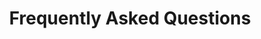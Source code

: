 ---
title: "Frequently Asked Questions"
description: "Common questions about our performance marketing services"
meta_title: "FAQ | Conversion Collective"
faqs:
  - question: "How does your pricing model work?"
    answer: "We operate on a base retainer plus profit share model, not a percentage of ad spend. This aligns our interests with yours - we succeed when you succeed. The specific structure depends on your monthly ad spend and campaign goals."

  - question: "What platforms do you work with?"
    answer: "We specialize in Meta, Google Ads, Taboola, and Twitter. Our Ad Nexus platform helps manage and optimize campaigns across all these platforms simultaneously, making it efficient to scale across multiple channels for both ecommerce brands and digital publishers."

  - question: "What's your typical ROAS target?"
    answer: "For RSOC (Display to Search) campaigns, our clients typically aim for 20-30% ROAS. Digital publishers and ecommerce brands, particularly in entertainment, gaming, and retail verticals, can see similar returns based on their specific content and audience."

  - question: "What makes your AI tools different?"
    answer: "Our proprietary Ad Nexus platform combines machine learning optimization with expert media buying knowledge. It handles creative testing, campaign management, and performance tracking, allowing us to scale campaigns efficiently while maintaining ROAS targets."

  - question: "What's your minimum ad spend requirement?"
    answer: "We work with clients spending from $10,000 to over $1 million monthly. Our tools and approach are designed to scale, making them particularly effective for larger budgets, but we can work with growing accounts that show potential."

  - question: "How do you handle creative development?"
    answer: "We use AI tools for creative generation, including UI UGC and Real Actor UGC. Our system continuously tests and optimizes creative performance, ensuring your campaigns maintain effectiveness even at scale."

  - question: "What reporting can I expect?"
    answer: "Through Ad Nexus, you'll have access to real-time performance data across all platforms. We provide comprehensive reporting on key metrics, creative performance, and optimization recommendations."

  - question: "How long does it take to see results?"
    answer: "While every account is different, we've helped clients double their ad spend within 6 months while maintaining or improving ROAS. We focus on sustainable growth rather than quick, unsustainable wins."
---